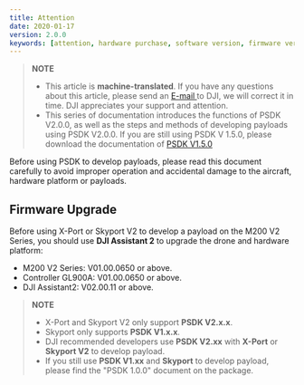 ```yaml
---
title: Attention
date: 2020-01-17
version: 2.0.0
keywords: [attention, hardware purchase, software version, firmware version]
---
```

> **NOTE** 
> * This article is **machine-translated**. If you have any questions about this article, please send an <a href="mailto:dev@dji.com">E-mail </a>to DJI, we will correct it in time. DJI appreciates your support and attention.
> * This series of documentation introduces the functions of PSDK V2.0.0, as well as the steps and methods of developing payloads using PSDK V2.0.0. If you are still using PSDK V 1.5.0, please download the documentation of [PSDK V1.5.0](https://terra-1-g.djicdn.com/71a7d383e71a4fb8887a310eb746b47f/psdk/payload-sdk-doc-1.0.zip)

Before using PSDK to develop payloads, please read this document carefully to avoid improper operation and accidental damage to the aircraft, hardware platform or payloads.

## Firmware Upgrade
Before using X-Port or Skyport V2 to develop a payload on the M200 V2 Series, you should use **DJI Assistant 2** to upgrade the drone and hardware platform:

* M200 V2 Series: V01.00.0650 or above.
* Controller GL900A: V01.00.0650 or above.
* DJI Assistant2: V02.00.11 or above.

> **NOTE**
> * X-Port and Skyport V2 only support **PSDK V2.x.x**.
> * Skyport only supports **PSDK V1.x.x**.
> * DJI recommended developers use **PSDK V2.xx** with **X-Port** or **Skyport V2** to develop payload.
> * If you still use **PSDK V1.xx** and **Skyport** to develop payload, please find the "PSDK 1.0.0" document on the package.
